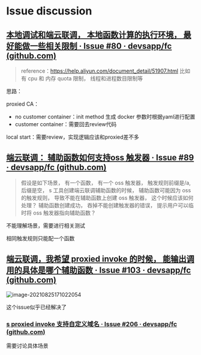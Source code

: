 # Issue discussion

## [本地调试和端云联调， 本地函数计算的执行环境， 最好能做一些相关限制 · Issue #80 · devsapp/fc (github.com)](https://github.com/devsapp/fc/issues/80)

> reference：https://help.aliyun.com/document_detail/51907.html
> 比如有 cpu 和 内存 quota 限制， 线程和进程数目限制等

思路：

proxied CA：

- no customer container：init method 生成 docker 参数时根据yaml进行配置
- customer container：需要回去review代码

local start：需要review，实现逻辑应该和proxied差不多

## [端云联调： 辅助函数如何支持oss 触发器 · Issue #89 · devsapp/fc (github.com)](https://github.com/devsapp/fc/issues/89)

> 假设是如下场景， 有一个函数， 有一个 oss 触发器， 触发规则前缀是/a, 后缀是空， s 工具创建端云联调辅助函数的时候， 辅助函数可能因为 oss 的触发规则， 导致不能在辅助函数上创建 oss 触发器， 这个时候应该如何处理？
> 辅助函数创建成功， 吞掉不能创建触发器的错误， 提示用户可以临时将 oss 触发器指向辅助函数？

不能理解场景，需要进行相关测试

相同触发规则只能配一个函数

## [端云联调，我希望 proxied invoke 的时候， 能输出调用的具体是哪个辅助函数 · Issue #103 · devsapp/fc (github.com)](https://github.com/devsapp/fc/issues/103)

![image-20210825171022054](https://tva1.sinaimg.cn/large/008i3skNgy1gtt5eajrctj60iw0chq5202.jpg)

这个issue似乎已经解决了

### [s proxied invoke 支持自定义域名 · Issue #206 · devsapp/fc (github.com)](https://github.com/devsapp/fc/issues/206)

需要讨论具体场景